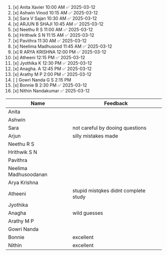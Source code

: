 1. [x] Anita Xavier 10:00 AM ✅ 2025-03-12
2. [x] Ashwin Vinod 10:15 AM ✅ 2025-03-12
3. [x] Sara V Sajan 10:30 AM ✅ 2025-03-12
4. [x] ARJUN B SHAJI 10:45 AM ✅ 2025-03-12
5. [x] Neethu R S 11:00 AM ✅ 2025-03-12
6. [x] Hrithwik S N 11:15 AM ✅ 2025-03-12
7. [x] Pavithra 11:30 AM ✅ 2025-03-12
8. [x] Neelima Madhusood 11:45 AM ✅ 2025-03-12
9. [x] R ARYA KRISHNA 12:00 PM ✅ 2025-03-12
10. [x] Atheeni 12:15 PM ✅ 2025-03-12
11. [x] Jyothika K 12:30 PM ✅ 2025-03-12
12. [x] Anagha. A 12:45 PM ✅ 2025-03-12
13. [x] Arathy M P 2:00 PM ✅ 2025-03-12
14. [ ] Gowri Nanda G S 2:15 PM  
15. [x] Bonnie B 2:30 PM ✅ 2025-03-12
16. [x] Nithin Nandakumar ✅ 2025-03-12




| **Name**              | Feedback                             |
| --------------------- | ------------------------------------ |
| Anita                 |                                      |
| Ashwin                |                                      |
| Sara                  | not careful by dooing questions      |
| Arjun                 | silly mistakes made                  |
| Neethu R S            |                                      |
| Hrithwik S N          |                                      |
| Pavithra              |                                      |
| Neelima Madhusoodanan |                                      |
| Arya Krishna          |                                      |
| Atheeni               | stupid mistqkes didnt complete study |
| Jyothika              |                                      |
| Anagha                | wild guesses                         |
| Arathy M P            |                                      |
| Gowri Nanda           |                                      |
| Bonnie                | excellent                            |
| Nithin                | excellent                            |
